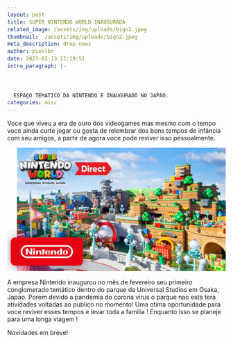 ```yaml
---
layout: post
title: SUPER NINTENDO WORLD INAUGURADA 
related_image: /assets/img/uploads/bign2.jpeg
thumbnail:  /assets/img/uploads/bign2.jpeg
meta_description: drop news
author: pixelbr
date: 2021-03-13 11:19:51
intro_paragraph: |-
  


  ESPAÇO TEMATICO DA NINTENDO E INAUGURADO NO JAPÁO.
categories: misc
---
```

Voce que viveu a era de ouro dos videogames mas mesmo com o tempo voce ainda curte jogar ou gosta de relembrar dos bons tempos de infância com seu amigos, a partir de agora voce pode reviver isso pessoalmente.


![](/assets/img/uploads/bign4.jpg)



A empresa Nintendo inaugurou no mês de fevereiro seu primeiro conglomerado temático dentro do parque da Universal Studios em Osaka, Japao. Porem devido a pandemia do corona virus o parque nao esta tera atividades voltadas ao publico no momento! Uma otima oportunidade para voce reviver esses tempos e levar toda a familia ! Enquanto isso se planeje para uma longa viagem ! 

Novidades em breve!
